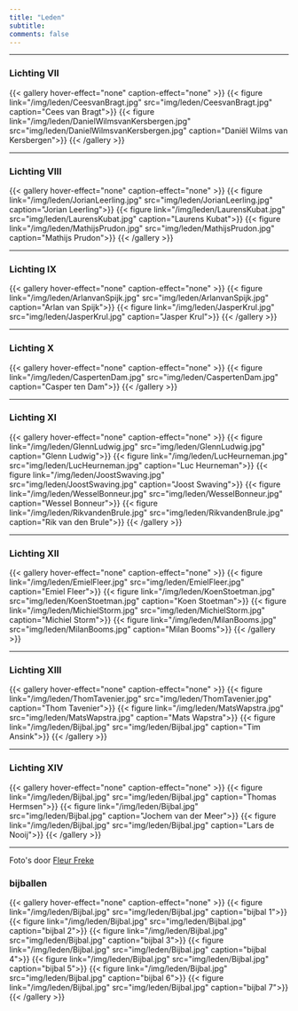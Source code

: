 ```yaml
---
title: "Leden"
subtitle: 
comments: false
---
```


---
### Lichting VII
{{< gallery hover-effect="none" caption-effect="none" >}}
{{< figure link="/img/leden/CeesvanBragt.jpg" src="img/leden/CeesvanBragt.jpg" caption="Cees van Bragt">}}
{{< figure link="/img/leden/DanielWilmsvanKersbergen.jpg" src="img/leden/DanielWilmsvanKersbergen.jpg" caption="Daniël Wilms van Kersbergen">}}
{{< /gallery >}}

---
### Lichting VIII
{{< gallery hover-effect="none" caption-effect="none" >}}
{{< figure link="/img/leden/JorianLeerling.jpg" src="img/leden/JorianLeerling.jpg" caption="Jorian Leerling">}}
{{< figure link="/img/leden/LaurensKubat.jpg" src="img/leden/LaurensKubat.jpg" caption="Laurens Kubat">}}
{{< figure link="/img/leden/MathijsPrudon.jpg" src="img/leden/MathijsPrudon.jpg" caption="Mathijs Prudon">}}
{{< /gallery >}}

---
### Lichting IX
{{< gallery hover-effect="none" caption-effect="none" >}}
{{< figure link="/img/leden/ArlanvanSpijk.jpg" src="img/leden/ArlanvanSpijk.jpg" caption="Arlan van Spijk">}}
{{< figure link="/img/leden/JasperKrul.jpg" src="img/leden/JasperKrul.jpg" caption="Jasper Krul">}}
{{< /gallery >}}

---
### Lichting X
{{< gallery hover-effect="none" caption-effect="none" >}}
{{< figure link="/img/leden/CaspertenDam.jpg" src="img/leden/CaspertenDam.jpg" caption="Casper ten Dam">}}
{{< /gallery >}}

---
### Lichting XI
{{< gallery hover-effect="none" caption-effect="none" >}}
{{< figure link="/img/leden/GlennLudwig.jpg" src="img/leden/GlennLudwig.jpg" caption="Glenn Ludwig">}}
{{< figure link="/img/leden/LucHeurneman.jpg" src="img/leden/LucHeurneman.jpg" caption="Luc Heurneman">}}
{{< figure link="/img/leden/JoostSwaving.jpg" src="img/leden/JoostSwaving.jpg" caption="Joost Swaving">}}
{{< figure link="/img/leden/WesselBonneur.jpg" src="img/leden/WesselBonneur.jpg" caption="Wessel Bonneur">}}
{{< figure link="/img/leden/RikvandenBrule.jpg" src="img/leden/RikvandenBrule.jpg" caption="Rik van den Brule">}}
{{< /gallery >}}

---
### Lichting XII
{{< gallery hover-effect="none" caption-effect="none" >}}
{{< figure link="/img/leden/EmielFleer.jpg" src="img/leden/EmielFleer.jpg" caption="Emiel Fleer">}}
{{< figure link="/img/leden/KoenStoetman.jpg" src="img/leden/KoenStoetman.jpg" caption="Koen Stoetman">}}
{{< figure link="/img/leden/MichielStorm.jpg" src="img/leden/MichielStorm.jpg" caption="Michiel Storm">}}
{{< figure link="/img/leden/MilanBooms.jpg" src="img/leden/MilanBooms.jpg" caption="Milan Booms">}}
{{< /gallery >}}

---
### Lichting XIII
{{< gallery hover-effect="none" caption-effect="none" >}}
{{< figure link="/img/leden/ThomTavenier.jpg" src="img/leden/ThomTavenier.jpg" caption="Thom Tavenier">}}
{{< figure link="/img/leden/MatsWapstra.jpg" src="img/leden/MatsWapstra.jpg" caption="Mats Wapstra">}}
{{< figure link="/img/leden/Bijbal.jpg" src="img/leden/Bijbal.jpg" caption="Tim Ansink">}}
{{< /gallery >}}

---
### Lichting XIV
{{< gallery hover-effect="none" caption-effect="none" >}}
{{< figure link="/img/leden/Bijbal.jpg" src="img/leden/Bijbal.jpg" caption="Thomas Hermsen">}}
{{< figure link="/img/leden/Bijbal.jpg" src="img/leden/Bijbal.jpg" caption="Jochem van der Meer">}}
{{< figure link="/img/leden/Bijbal.jpg" src="img/leden/Bijbal.jpg" caption="Lars de Nooij">}}
{{< /gallery >}}

---
Foto's door [Fleur Freke](mailto:fleur@freke.eu)

### bijballen
{{< gallery hover-effect="none" caption-effect="none" >}}
{{< figure link="/img/leden/Bijbal.jpg" src="img/leden/Bijbal.jpg" caption="bijbal 1">}}
{{< figure link="/img/leden/Bijbal.jpg" src="img/leden/Bijbal.jpg" caption="bijbal 2">}}
{{< figure link="/img/leden/Bijbal.jpg" src="img/leden/Bijbal.jpg" caption="bijbal 3">}}
{{< figure link="/img/leden/Bijbal.jpg" src="img/leden/Bijbal.jpg" caption="bijbal 4">}}
{{< figure link="/img/leden/Bijbal.jpg" src="img/leden/Bijbal.jpg" caption="bijbal 5">}}
{{< figure link="/img/leden/Bijbal.jpg" src="img/leden/Bijbal.jpg" caption="bijbal 6">}}
{{< figure link="/img/leden/Bijbal.jpg" src="img/leden/Bijbal.jpg" caption="bijbal 7">}}
{{< /gallery >}}